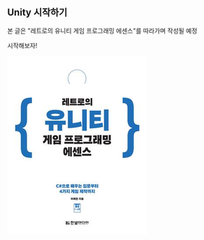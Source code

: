 Unity 시작하기
--
본 글은 "레트로의 유니티 게임 프로그래밍 에센스"를 따라가며 작성될 예정

시작해보자!

![레트로의 유니티 게임 프로그래밍 에센스](./images/unitybook.jpg "레트로의 유니티 게임 프로그래밍 에센스")


